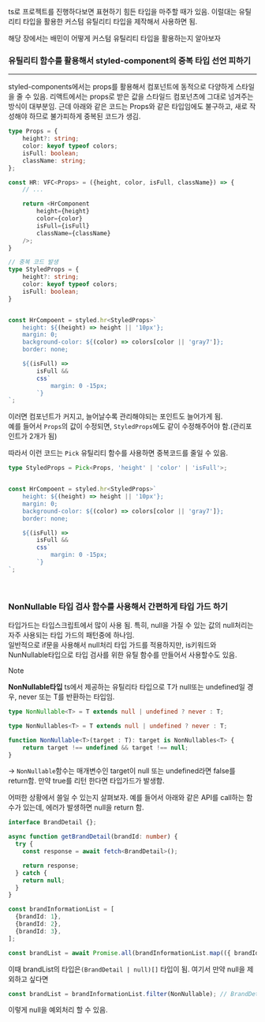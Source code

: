 ts로 프로젝트를 진행하다보면 표현하기 힘든 타입을 마주할 때가 있음. 이럴대는 유틸리티 타입을 활용한 커스텀 유틸리티 타입을 제작해서 사용하면 됨. <br />

해당 장에서는 배민이 어떻게 커스텀 유틸리티 타입을 활용하는지 알아보자

### 유틸리티 함수를 활용해서 styled-component의 중복 타입 선언 피하기
---
styled-components에서는 props를 활용해서 컴포넌트에 동적으로 다양하게 스타일을 줄 수 있음.
리액트에서는 props로 받은 값을 스타일드 컴포넌츠에 그대로 넘겨주는 방식이 대부분임. 근데 아래와 같은 코드는
Props와 같은 타입임에도 불구하고, 새로 작성해야 하므로 불가피하게 중복된 코드가 생김.
```ts
type Props = {
    height?: string;
    color: keyof typeof colors;
    isFull: boolean;
    className: string;
};

const HR: VFC<Props> = ({height, color, isFull, className}) => {
    // ...

    return <HrComponent
        height={height}
        color={color}
        isFull={isFull}
        className={className}
    />;
}

// 중복 코드 발생
type StyledProps = {
    height?: string;
    color: keyof typeof colors;
    isFull: boolean;
}


const HrCompoent = styled.hr<StyledProps>`
    height: ${(height) => height || '10px'};
    margin: 0;
    background-color: ${(color) => colors[color || 'gray7']};
    border: none;

    ${(isFull) =>
        isFull &&
        css`
            margin: 0 -15px;
        `}
`;
```
이러면 컴포넌트가 커지고, 늘어날수록 관리해야되는 포인트도 늘어가게 됨. <br />
예를 들어서 `Props`의 값이 수정되면, `StyledProps`에도 같이 수정해주어야 함.(관리포인트가 2개가 됨)

따라서 이런 코드는 `Pick` 유틸리티 함수를 사용하면 중복코드를 줄일 수 있음.
```ts
type StyledProps = Pick<Props, 'height' | 'color' | 'isFull'>;


const HrCompoent = styled.hr<StyledProps>`
    height: ${(height) => height || '10px'};
    margin: 0;
    background-color: ${(color) => colors[color || 'gray7']};
    border: none;

    ${(isFull) =>
        isFull &&
        css`
            margin: 0 -15px;
        `}
`;
```

<br />

### NonNullable 타입 검사 함수를 사용해서 간편하게 타입 가드 하기
타입가드는 타입스크립트에서 많이 사용 됨. 특히, null을 가질 수 있는 값의 null처리는 자주 사용되는 타입 가드의 패턴중에 하나임. <br />
일반적으로 if문을 사용해서 null처리 타입 가드를 적용하지만, is키워드와 NunNullable타입으로 타입 검사를 위한 유틸 함수를 만들어서 사용할수도 있음.

> [!NOTE]
> **NonNullable타입**
> ts에서 제공하는 유틸리타 타입으로 T가 null또는 undefined일 경우, never 또는 T를 반환하는 타입임.
> ```ts
> type NonNullable<T> = T extends null | undefined ? never : T;
> ```

```ts
type NonNullables<T> = T extends null | undefined ? never : T;

function NonNullable<T>(target : T): target is NonNullables<T> {
    return target !== undefined && target !== null;
}
```
-> `NonNullable`함수는 매개변수인 target이 null 또는 undefined라면 false를 return함.
만약 true를 리턴 한다면 타입가드가 발생함.

어떠한 상황에서 쓸일 수 있는지 살펴보자. 예를 들어서 아래와 같은 API를 call하는 함수가 있는데, 에러가 발생하면 null을 return 함.
```ts
interface BrandDetail {};

async function getBrandDetail(brandId: number) {
  try {
    const response = await fetch<BrandDetail>();

    return response;
  } catch {
    return null;
  }
}

const brandInformationList = [
  {brandId: 1},
  {brandId: 2},
  {brandId: 3},
];

const brandList = await Promise.all(brandInformationList.map(({ brandId }) => getBrandDetail(brandId)));
```
이때 brandList의 타입은`(BrandDetail | null)[]` 타입이 됨.
여기서 만약 null을 제외하고 싶다면
```ts
const brandList = brandInformationList.filter(NonNullable); // BrandDetail[]
```
이렇게 null을 예외처리 할 수 있음.

